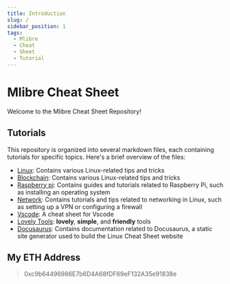```yaml
---
title: Introduction
slug: /
sidebar_position: 1
tags:
  - Mlibre
  - Cheat
  - Sheet
  - Tutorial
---
```


# Mlibre Cheat Sheet

Welcome to the Mlibre Cheat Sheet Repository!

## Tutorials

This repository is organized into several markdown files, each containing tutorials for specific topics. Here's a brief overview of the files:

* [Linux](./linux.md): Contains various Linux-related tips and tricks
* [Blockchain](./blockchain/readme.md): Contains various Linux-related tips and tricks
* [Raspberry pi](./raspberry%20pi.md): Contains guides and tutorials related to Raspberry Pi, such as installing an operating system
* [Network](./network.md): Contains tutorials and tips related to networking in Linux, such as setting up a VPN or configuring a firewall
* [Vscode](./vscode.md): A cheat sheet for Vscode
* [Lovely Tools](./Lovely%20Tools.md): **lovely**, **simple**, and **friendly** tools
* [Docusaurus](./docusaurus.md): Contains documentation related to Docusaurus, a static site generator used to build the Linux Cheat Sheet website

## My ETH Address

> 0xc9b64496986E7b6D4A68fDF69eF132A35e91838e
